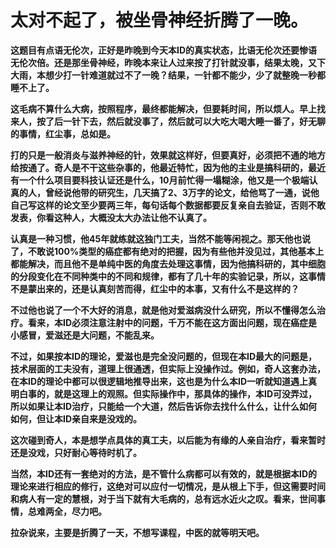 太对不起了，被坐骨神经折腾了一晚。
====

			

**这题目有点语无伦次，正好是昨晚到今天本ID的真实状态，比语无伦次还要惨语无伦次倍。还是那坐骨神经，昨晚本来让人过来按了打针就没事，结果太晚，又下大雨，本想少打一针难道就过不了一晚？结果，一针都不能少，少了就整晚一秒都睡不上了。**

**这毛病不算什么大病，按照程序，最终都能解决，但要耗时间，所以烦人。早上找来人，按了后一针下去，然后就没事了，然后就可以大吃大喝大睡一番了，好无聊的事情，红尘事，总如是。**

**打的只是一般消炎与滋养神经的针，效果就这样好，但要真好，必须把不通的地方给按通了。奇人是不干这些杂事的，他最近特忙，因为他的主业是搞科研的，最近有一个什么项目要科技认证还是什么，10月前忙得一塌糊涂，他又是一个极端认真的人，曾经说他带的研究生，几天搞了2、3万字的论文，给他骂了一通，说他自己写这样的论文至少要两三年，每句话每个数据都要反复亲自去验证，否则不敢发表，你看这种人，大概没太大办法让他不认真了。**

**认真是一种习惯，他45年就练就这独门工夫，当然不能等闲视之。那天他也说了，不敢说100%类型的癌症都有绝对的把握，因为有些他并没见过，其他基本上都能解决，而且他不是单纯中医的角度去处理这事情，因为他搞科研的，其中细胞的分段变化在不同种类中的不同和规律，都有了几十年的实验记录，所以，这事情不是蒙出来的，还是认真刻苦而得，红尘中的本事，又有什么不是这样的？**

**不过他也说了一个不大好的消息，就是他对爱滋病没什么研究，所以不懂得怎么治疗。看来，本ID必须注意注射中的问题，千万不能在这方面出问题，现在癌症是小感冒，爱滋还是大问题，不能乱来。**

**不过，如果按本ID的理论，爱滋也是完全没问题的，但现在本ID最大的问题是，技术层面的工夫没有，道理上很通透，但实际上没操作过。例如，奇人这套办法，在本ID的理论中都可以很逻辑地推导出来，这也是为什么本ID一听就知道遇上真明白事的，就是这理上的观照。但实际操作中，那具体的操作，本ID可没弄过，所以如果让本ID治疗，只能给一个大道，然后告诉你去找什么什么，让什么如何如何，但让本ID亲自来是没戏的。**

**这次碰到奇人，本是想学点具体的真工夫，以后能为有缘的人亲自治疗，看来暂时还是没戏，只好耐心等待时机了。**

**当然，本ID还有一套绝对的方法，是不管什么病都可以有效的，就是根据本ID的理论来进行相应的修行，这绝对可以应付一切情况，是从根上下手，但这需要时间和病人有一定的慧根，对于当下就有大毛病的，总有远水近火之叹。看来，世间事情，总难两全，尽力吧。**

**拉杂说来，主要是折腾了一天，不想写课程，中医的就等明天吧。**
